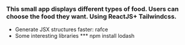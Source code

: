 ### This small app displays different types of food. Users can choose the food they want. Using ReactJS+ Tailwindcss.

* Generate JSX structures faster: rafce
* Some interesting libraries
*** npm install lodash
